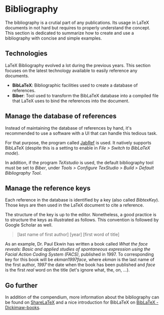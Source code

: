 # Bibliography

The bibliography is a crutial part of any publications. Its usage in LaTeX documents in not hard but requires to properly understand the concept. This section is dedicated to summarize how to create and use a bibliography with concise and simple examples.

## Technologies

LaTeX Bibliography evolved a lot during the previous years. This section focuses on the latest technology available to easily reference any documents.

- **BibLaTeX**: Bib­li­o­graphic fa­cil­i­ties used to create a database of references.
- **Biber**: Tool used to transform the BibLaTeX database into a compiled file that LaTeX uses to bind the references into the document.

## Manage the database of references

Instead of maintaining the database of references by hand, it's recommended to use a software with a UI that can handle this tedious task.

For that purpose, the program called [JabRef](https://www.jabref.org/) is used. It natively supports BibLaTeX (despite this is a setting to enable in *File > Switch to BibLaTeX mode*).

In addition, if the program *TeXstudio* is used, the default bibliography tool must be set to *Biber*, under *Tools > Configure TexStudio > Build > Default Bibliography Tool*.

## Manage the reference keys

Each reference in the database is identified by a key (also called *BibtexKey*). Those keys are then used in the LaTeX document to cite a reference.

The structure of the key is up to the editor. Nonetheless, a good practice is to structure the keys as illustrated as follows. This convention is followed by Google Scholar as well.

> [last name of first author] [year] [first word of title]

As an example, Dr. Paul Ekwin has written a book called *What the face reveals: Basic and applied studies of spontaneous expression using the Facial Action Coding System (FACS)*, published in 1997.
To corresponding key for this book will be *ekman1997face*, where *ekman* is the last name of the first author, *1997* the date when the book has been published and *face* is the first *real* word on the title (let's ignore what, the, on, ...).

## Go further

In addition of the compendium, more information about the bibliography can be found on [ShareLaTeX](https://www.sharelatex.com/blog/2013/07/31/getting-started-with-biblatex.html) and a nice introduction for BibLaTeX on [BibLaTeX - Dickimaw-books](http://www.dickimaw-books.com/latex/thesis/html/biblatex.html).